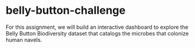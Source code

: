 # belly-button-challenge
For this assignment, we will build an interactive dashboard to explore the Belly Button Biodiversity dataset that catalogs the microbes that colonize human navels.

